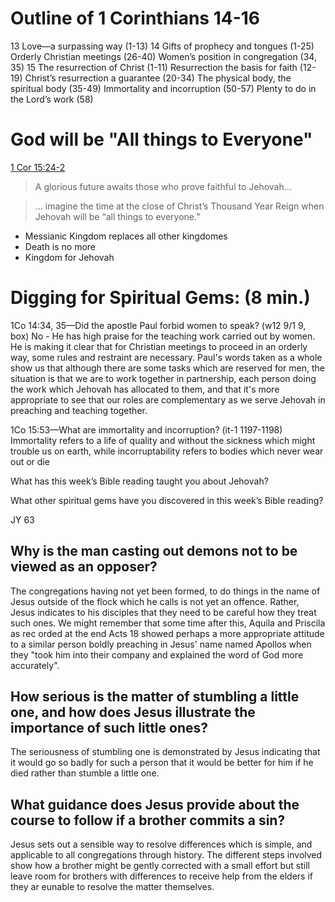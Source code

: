 

# Outline of 1 Corinthians 14-16

13
Love​—a surpassing way (1-13)
14
Gifts of prophecy and tongues (1-25)
Orderly Christian meetings (26-40)
Women’s position in congregation (34, 35)
15
The resurrection of Christ (1-11)
Resurrection the basis for faith (12-19)
Christ’s resurrection a guarantee (20-34)
The physical body, the spiritual body (35-49)
Immortality and incorruption (50-57)
Plenty to do in the Lord’s work (58)

# God will be "All things to Everyone"  

[1 Cor 15:24-2](https://wol.jw.org/en/wol/bc/r1/lp-e/202019127/1/0)

> A glorious future awaits those who prove faithful to Jehovah...

> ... imagine the time at the close of Christ’s Thousand Year Reign when Jehovah will be “all things to everyone.”

- Messianic Kingdom replaces all other kingdomes
- Death is no more
- Kingdom for Jehovah

# Digging for Spiritual Gems: (8 min.)

1Co 14:34, 35​—Did the apostle Paul forbid women to speak? (w12 9/1 9, box)
No - He has high praise for the teaching work carried out by women. He is making it clear that for Christian meetings to proceed in an orderly way, some rules and restraint are necessary. Paul's words taken as a whole show us that although there are some tasks which are reserved for men, the situation is that we are to work together in partnership, each person doing the work which Jehovah has allocated to them, and that it's more appropriate to see that our roles are complementary as we serve Jehovah in preaching and teaching together.

1Co 15:53​—What are immortality and incorruption? (it-1 1197-1198)
Immortality refers to a life of quality and without the sickness which might trouble us on earth, while incorruptability refers to bodies which never wear out or die

What has this week’s Bible reading taught you about Jehovah?

What other spiritual gems have you discovered in this week’s Bible reading?


JY 63

## Why is the man casting out demons not to be viewed as an opposer?
The congregations having not yet been formed, to do things in the name of Jesus outside of the flock which he calls is not yet an offence. Rather, Jesus indicates to his disciples that they need to be careful how they treat such ones. We might remember that some time after this, Aquila and Priscila as rec  orded at the end Acts 18 showed perhaps a more appropriate attitude to a similar person boldly preaching in Jesus' name named Apollos when they "took him into their company and explained the word of God more accurately".

## How serious is the matter of stumbling a little one, and how does Jesus illustrate the importance of such little ones?

The seriousness of stumbling one is demonstrated by Jesus indicating that it would go so badly for such a person that it would be better for him if he died rather than stumble a little one. 

## What guidance does Jesus provide about the course to follow if a brother commits a sin?

Jesus sets out a sensible way to resolve differences which is simple, and applicable to all congregations through history. The different steps involved show how a brother might be gently corrected with a small effort but still leave room for brothers with differences to receive help from the elders if they ar eunable to resolve the matter themselves.


